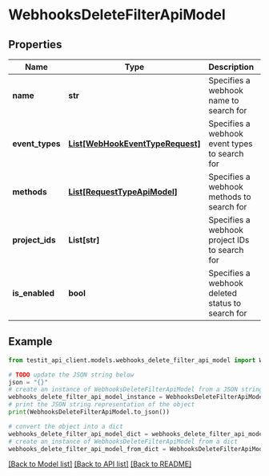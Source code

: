 # WebhooksDeleteFilterApiModel


## Properties

Name | Type | Description | Notes
------------ | ------------- | ------------- | -------------
**name** | **str** | Specifies a webhook name to search for | [optional] 
**event_types** | [**List[WebHookEventTypeRequest]**](WebHookEventTypeRequest.md) | Specifies a webhook event types to search for | [optional] 
**methods** | [**List[RequestTypeApiModel]**](RequestTypeApiModel.md) | Specifies a webhook methods to search for | [optional] 
**project_ids** | **List[str]** | Specifies a webhook project IDs to search for | [optional] 
**is_enabled** | **bool** | Specifies a webhook deleted status to search for | [optional] 

## Example

```python
from testit_api_client.models.webhooks_delete_filter_api_model import WebhooksDeleteFilterApiModel

# TODO update the JSON string below
json = "{}"
# create an instance of WebhooksDeleteFilterApiModel from a JSON string
webhooks_delete_filter_api_model_instance = WebhooksDeleteFilterApiModel.from_json(json)
# print the JSON string representation of the object
print(WebhooksDeleteFilterApiModel.to_json())

# convert the object into a dict
webhooks_delete_filter_api_model_dict = webhooks_delete_filter_api_model_instance.to_dict()
# create an instance of WebhooksDeleteFilterApiModel from a dict
webhooks_delete_filter_api_model_from_dict = WebhooksDeleteFilterApiModel.from_dict(webhooks_delete_filter_api_model_dict)
```
[[Back to Model list]](../README.md#documentation-for-models) [[Back to API list]](../README.md#documentation-for-api-endpoints) [[Back to README]](../README.md)


